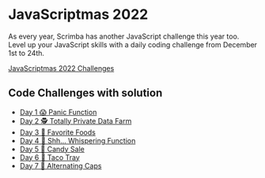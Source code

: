 # JavaScriptmas 2022

As every year, Scrimba has another JavaScript challenge this year too.
Level up your JavaScript skills with a daily coding challenge from December 1st to 24th.

[JavaScriptmas 2022 Challenges](https://scrimba.com/learn/javascriptmas)

## Code Challenges with solution

- [Day 1 😱 Panic Function](https://scrimba.com/scrim/codb24dc8882b511c068c8941)
- [Day 2 🕵️ Totally Private Data Farm](https://scrimba.com/scrim/coa85416bb515b5afdef04e43)
- [Day 3 🥐 Favorite Foods](https://scrimba.com/scrim/co5354df1980d7e0bb52fb9e0)
- [Day 4 🤫 Shh... Whispering Function](https://scrimba.com/scrim/co6fe4333bd44f68b570debb1)
- [Day 5 🍭 Candy Sale](https://scrimba.com/scrim/co72e49a8bbed04309b53c3c9)
- [Day 6 🌮 Taco Tray](https://scrimba.com/scrim/coa1d4fcd95bad583b4269c5c)
- [Day 7 🔡 Alternating Caps](https://scrimba.com/scrim/co2c241ec91c41f3191e09863)
